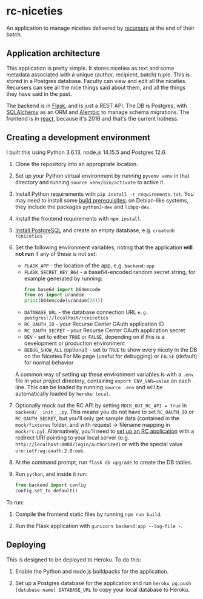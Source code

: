 # rc-niceties

An application to manage niceties delivered by [recursers](https://recurse.com) at the end of their batch.

## Application architecture

This application is pretty simple. It stores niceties as text and some metadata associated with a unique (author, recipient, batch) tuple. This is stored in a Postgres database. Faculty can view and edit all the niceties. Recursers can see all the nice things said about them, and all the things they have said in the past.

The backend is in [Flask](https://flask.palletsprojects.com/en/1.1.x/), and is just a REST API. The DB is Postgres, with [SQLAlchemy](https://docs.sqlalchemy.org/en/13/) as an ORM and [Alembic](https://alembic.sqlalchemy.org/en/latest/#) to manage schema migrations. The frontend is in [react](https://reactjs.org/), because it's 2016 and that's the current hotness.

## Creating a development environment

I built this using Python 3.6.13, node.js 14.15.5 and Postgres 12.6.

1. Clone the repository into an appropriate location.

2. Set up your Python virtual environment by running `pyvenv venv` in that directory and running `source venv/bin/activate` to active it.

3. Install Python requirements with `pip install -r requirements.txt`.
   You may need to install some [build
   prerequisites](https://www.psycopg.org/docs/install.html#build-prerequisites);
   on Debian-like systems, they include the packages `python3-dev` and
   `libpq-dev`.

4. Install the frontend requirements with `npm install`.

5. [Install PostgreSQL](https://www.postgresql.org/download/)
   and create an empty database, e.g. `createdb rcniceties`

6. Set the following environment variables, noting that the application **will not run** if any of these is not set:
    * `FLASK_APP` - the location of the app, e.g. `backend:app`
    * `FLASK_SECRET_KEY_B64` - a base64-encoded random secret string, for example generated by running:
        ```python
        from base64 import b64encode
        from os import urandom
        print(b64encode(urandom(24)))
        ```
    * `DATABASE_URL` - the database connection URL `e.g. postgres://localhost/rcniceties`
    * `RC_OAUTH_ID` - your Recurse Center OAuth application ID
    * `RC_OAUTH_SECRET` - your Recurse Center OAuth application secret
    * `DEV` - set to either `TRUE` or `FALSE`, depending on if this is a development or production environment
    * `DEBUG_SHOW_ALL` (optional) - set to `TRUE` to show every nicety in the DB on the Niceties For Me page (useful for debugging) or `FALSE` (default) for normal behavior

   A common way of setting up these environment variables is with a `.env` file in your project directory, containing `export ENV_VAR=value` on each line. This can be loaded by running `source .env` and will be automatically loaded by `heroku local`.

7. Optionally mock out the RC API by setting `MOCK_OUT_RC_API = True` in `backend/__init__.py`. This means you do not have to set `RC_OAUTH_ID` or `RC_OAUTH_SECRET`, but you'll only get sample data (contained in the `mock/fixtures` folder, and with request -> filename mapping in `mock/rc.py`). Alternatively, you'll need to [set up an RC application](https://recurse.com/settings/oauth) with a redirect URI pointing to your local server (e.g. `http://localhost:8000/login/authorized`) or with the special value `urn:ietf:wg:oauth:2.0:oob`.

8. At the command prompt, run `flask db upgrade` to create the DB tables.

9. Run `python`, and inside it run:

    ```python
    from backend import config
    config.set_to_default()
    ```

To run:

1. Compile the frontend static files by running `npm run build`.

2. Run the Flask application with `gunicorn backend:app --log-file -`.

## Deploying

This is designed to be deployed to Heroku. To do this:

1. Enable the Python and node.js buildpacks for the application.

2. Set up a Postgres database for the application and run `heroku pg:push [database-name] DATABASE_URL` to copy your local database to Heroku.
